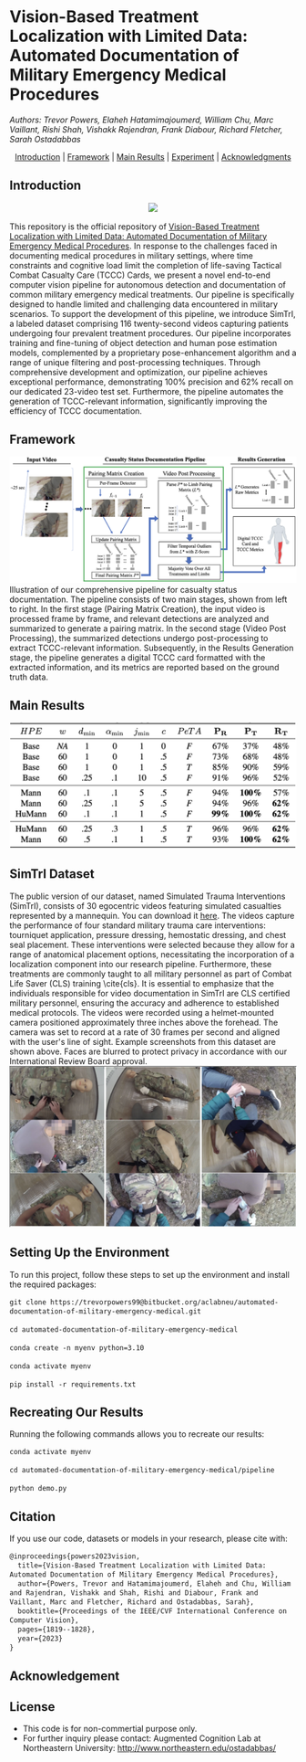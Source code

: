 # Vision-Based Treatment Localization with Limited Data: Automated Documentation of Military Emergency Medical Procedures
*Authors: Trevor Powers, Elaheh Hatamimajoumerd, William Chu, Marc Vaillant,
Rishi Shah, Vishakk Rajendran, Frank Diabour, Richard Fletcher, Sarah Ostadabbas* 

<p align="center">
  <a href="#Introduction">Introduction</a> |
  <a href="#Framework">Framework</a> |
  <a href="#Main Results">Main Results</a> |
  <a href="#Experiment">Experiment</a> |
  <a href="#Acknowledgments">Acknowledgments</a> 
</p>

## Introduction
<p align="center">
<img src="figures/video.gif" >
</p>
This repository is the official repository of <a href=''>Vision-Based Treatment Localization with Limited Data: Automated Documentation of Military Emergency Medical Procedures</a>. 
In response to the challenges faced in documenting medical procedures in military settings, where time constraints and cognitive load limit the completion of life-saving Tactical Combat Casualty Care (TCCC) Cards, we present a novel end-to-end computer vision pipeline for autonomous detection and documentation of common military emergency medical treatments. Our pipeline is specifically designed to handle limited and challenging data encountered in military scenarios. To support the development of this pipeline, we introduce SimTrI, a labeled dataset comprising 116 twenty-second videos capturing patients undergoing four prevalent treatment procedures. Our pipeline incorporates training and fine-tuning of object detection and human pose estimation models, complemented by a proprietary pose-enhancement algorithm and a range of unique filtering and post-processing techniques. Through comprehensive development and optimization, our pipeline achieves exceptional performance, demonstrating 100% precision and 62% recall on our dedicated 23-video test set. Furthermore, the pipeline automates the generation of TCCC-relevant information, significantly improving the efficiency of TCCC documentation.

## Framework

![Alt Text](figures/full_pipeline_23Jun.png)
Illustration of our comprehensive pipeline for casualty status documentation. The pipeline consists of two main stages, shown from left to right. In the first stage (Pairing Matrix Creation), the input video is processed frame by frame, and relevant detections are analyzed and summarized to generate a pairing matrix. In the second stage (Video Post Processing), the summarized detections undergo post-processing to extract TCCC-relevant information. Subsequently, in the Results Generation stage, the pipeline generates a digital TCCC card formatted with the extracted information, and its metrics are reported based on the ground truth data.

## Main Results

![Alt Text](figures/results.png)
## SimTrI Dataset
The public version of our dataset, named Simulated Trauma Interventions (SimTrI), consists of 30 egocentric videos featuring simulated casualties represented by a mannequin. You can download it [here](https://coe.northeastern.edu/Research/AClab/Mansts). The videos capture the performance of four standard military trauma care interventions: tourniquet application, pressure dressing, hemostatic dressing, and chest seal placement. These interventions were selected because they allow for a range of anatomical placement options, necessitating the incorporation of a localization component into our research pipeline. Furthermore, these treatments are commonly taught to all military personnel as part of Combat Life Saver (CLS) training \cite{cls}. It is essential to emphasize that the individuals responsible for video documentation in SimTrI are CLS certified military personnel, ensuring the accuracy and adherence to established medical protocols. The videos were recorded using a helmet-mounted camera positioned approximately three inches above the forehead. The camera was set to record at a rate of 30 frames per second and aligned with the user's line of sight. Example screenshots from this dataset are shown above. Faces are blurred to protect privacy in accordance with our International Review Board approval.
![Alt Text](figures/SimTrI_exps.png)

## Setting Up the Environment

To run this project, follow these steps to set up the environment and install the required packages:

```
git clone https://trevorpowers99@bitbucket.org/aclabneu/automated-documentation-of-military-emergency-medical.git

cd automated-documentation-of-military-emergency-medical

conda create -n myenv python=3.10

conda activate myenv

pip install -r requirements.txt
```

## Recreating Our Results

Running the following commands allows you to recreate our results:

```
conda activate myenv

cd automated-documentation-of-military-emergency-medical/pipeline

python demo.py

```

## Citation

If you use our code, datasets or models in your research, please cite with:

```
@inproceedings{powers2023vision,
  title={Vision-Based Treatment Localization with Limited Data: Automated Documentation of Military Emergency Medical Procedures},
  author={Powers, Trevor and Hatamimajoumerd, Elaheh and Chu, William and Rajendran, Vishakk and Shah, Rishi and Diabour, Frank and Vaillant, Marc and Fletcher, Richard and Ostadabbas, Sarah},
  booktitle={Proceedings of the IEEE/CVF International Conference on Computer Vision},
  pages={1819--1828},
  year={2023}
}
```
## Acknowledgement

## License 
* This code is for non-commertial purpose only. 
* For further inquiry please contact: Augmented Cognition Lab at Northeastern University: http://www.northeastern.edu/ostadabbas/ 
